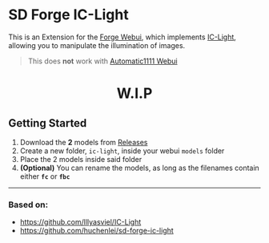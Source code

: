 # SD Forge IC-Light
This is an Extension for the [Forge Webui](https://github.com/lllyasviel/stable-diffusion-webui-forge), which implements [IC-Light](https://github.com/lllyasviel/IC-Light), allowing you to manipulate the illumination of images.

> This does **not** work with [Automatic1111 Webui](https://github.com/AUTOMATIC1111/stable-diffusion-webui)

<h1 align="center">W.I.P</h1>

## Getting Started
1. Download the **2** models from [Releases](https://github.com/Haoming02/sd-forge-ic-light/releases)
2. Create a new folder, `ic-light`, inside your webui `models` folder
3. Place the 2 models inside said folder
4. **(Optional)** You can rename the models, as long as the filenames contain either **`fc`** or **`fbc`**

<hr>

### Based on:
- https://github.com/lllyasviel/IC-Light
- https://github.com/huchenlei/sd-forge-ic-light
